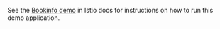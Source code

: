 See the [Bookinfo demo](https://istio.io/docs/samples/bookinfo.html) in Istio
docs for instructions on how to run this demo application.
